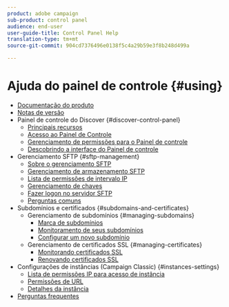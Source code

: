 ```yaml
---
product: adobe campaign
sub-product: control panel
audience: end-user
user-guide-title: Control Panel Help
translation-type: tm+mt
source-git-commit: 904cd7376496e0138f5c4a29b59e3f8b248d499a

---
```



# Ajuda do painel de controle {#using}

+ [Documentação do produto](control-panel-home.md)
+ [Notas de versão](release-notes.md)
+ Painel de controle do Discover {#discover-control-panel}
   + [Principais recursos](discover/using/key-features.md)
   + [Acesso ao Painel de Controle](discover/using/accessing-control-panel.md)
   + [Gerenciamento de permissões para o Painel de controle](discover/using/managing-permissions.md)
   + [Descobrindo a interface do Painel de controle](discover/using/discovering-the-interface.md)
+ Gerenciamento SFTP {#sftp-management}
   + [Sobre o gerenciamento SFTP](sftp/using/about-sftp-management.md)
   + [Gerenciamento de armazenamento SFTP](sftp/using/sftp-storage-management.md)
   + [Lista de permissões de intervalo IP](sftp/using/ip-range-whitelisting.md)
   + [Gerenciamento de chaves](sftp/using/key-management.md)
   + [Fazer logon no servidor SFTP](sftp/using/logging-into-sftp-server.md)
   + [Perguntas comuns](sftp/using/common-questions.md)
+ Subdomínios e certificados {#subdomains-and-certificates}
   + Gerenciamento de subdomínios {#managing-subdomains}
      + [Marca de subdomínios](subdomains-certificates/using/subdomains-branding.md)
      + [Monitoramento de seus subdomínios](subdomains-certificates/using/monitoring-subdomains.md)
      + [Configurar um novo subdomínio](subdomains-certificates/using/setting-up-new-subdomain.md)
   + Gerenciamento de certificados SSL {#managing-certificates}
      + [Monitorando certificados SSL](subdomains-certificates/using/monitoring-ssl-certificates.md)
      + [Renovando certificados SSL](subdomains-certificates/using/renewing-subdomain-certificate.md)
+ Configurações de instâncias (Campaign Classic) {#instances-settings}
   + [Lista de permissões IP para acesso de instância](instances-settings/using/ip-whitelisting-instance-access.md)
   + [Permissões de URL](instances-settings/using/url-permissions.md)
   + [Detalhes da instância](instances-settings/using/instance-details.md)
+ [Perguntas frequentes](faq.md)
